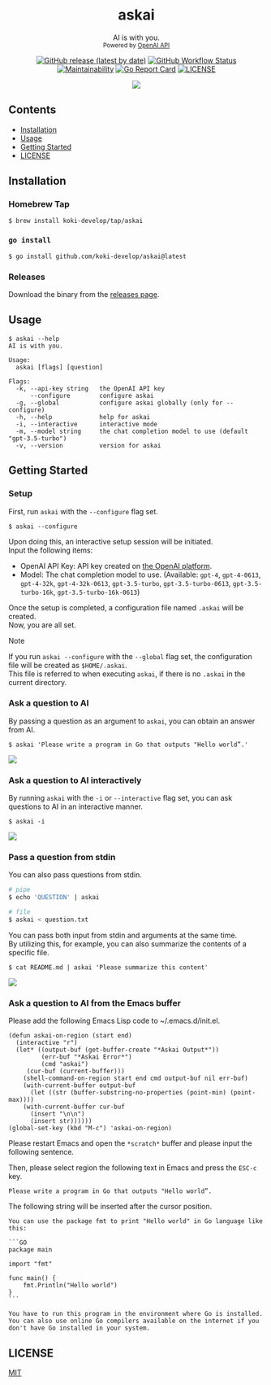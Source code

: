<h1 align="center">askai</h1>

<p align="center">
AI is with you.<br>
<small>Powered by <a href="https://openai.com/blog/openai-api">OpenAI API</a></small>
</p>

<p align="center">
<a href="https://github.com/koki-develop/askai/releases/latest"><img src="https://img.shields.io/github/v/release/koki-develop/askai" alt="GitHub release (latest by date)"></a>
<a href="https://github.com/koki-develop/askai/actions/workflows/ci.yml"><img src="https://img.shields.io/github/actions/workflow/status/koki-develop/askai/ci.yml?logo=github" alt="GitHub Workflow Status"></a>
<a href="https://codeclimate.com/github/koki-develop/askai/maintainability"><img src="https://img.shields.io/codeclimate/maintainability/koki-develop/askai?style=flat&amp;logo=codeclimate" alt="Maintainability"></a>
<a href="https://goreportcard.com/report/github.com/koki-develop/askai"><img src="https://goreportcard.com/badge/github.com/koki-develop/askai" alt="Go Report Card"></a>
<a href="./LICENSE"><img src="https://img.shields.io/github/license/koki-develop/askai" alt="LICENSE"></a>
</p>

<p align="center">
<img src="./assets/demo.gif" >
</p>

## Contents

- [Installation](#installation)
- [Usage](#usage)
- [Getting Started](#getting-started)
- [LICENSE](#license)

## Installation

### Homebrew Tap

```console
$ brew install koki-develop/tap/askai
```

### `go install`

```console
$ go install github.com/koki-develop/askai@latest
```

### Releases

Download the binary from the [releases page](https://github.com/koki-develop/askai/releases/latest).

## Usage

```console
$ askai --help
AI is with you.

Usage:
  askai [flags] [question]

Flags:
  -k, --api-key string   the OpenAI API key
      --configure        configure askai
  -g, --global           configure askai globally (only for --configure)
  -h, --help             help for askai
  -i, --interactive      interactive mode
  -m, --model string     the chat completion model to use (default "gpt-3.5-turbo")
  -v, --version          version for askai
```

## Getting Started

### Setup

First, run `askai` with the `--configure` flag set.

```console
$ askai --configure
```

Upon doing this, an interactive setup session will be initiated.  
Input the following items:

- OpenAI API Key: API key created on [the OpenAI platform](https://platform.openai.com).
- Model: The chat completion model to use. (Available: `gpt-4`, `gpt-4-0613`, `gpt-4-32k`, `gpt-4-32k-0613`, `gpt-3.5-turbo`, `gpt-3.5-turbo-0613`, `gpt-3.5-turbo-16k`, `gpt-3.5-turbo-16k-0613`)

Once the setup is completed, a configuration file named `.askai` will be created.  
Now, you are all set.

> [!NOTE]
> If you run `askai --configure` with the `--global` flag set, the configuration file will be created as `$HOME/.askai`.  
> This file is referred to when executing `askai`, if there is no `.askai` in the current directory.

### Ask a question to AI

By passing a question as an argument to `askai`, you can obtain an answer from AI.

```console
$ askai 'Please write a program in Go that outputs "Hello world”.'
```

![](./assets/oneshot.gif)

### Ask a question to AI interactively

By running `askai` with the `-i` or `--interactive` flag set, you can ask questions to AI in an interactive manner.

```console
$ askai -i
```

![](./assets/demo.gif)

### Pass a question from stdin

You can also pass questions from stdin.

```sh
# pipe
$ echo 'QUESTION' | askai

# file
$ askai < question.txt
```

You can pass both input from stdin and arguments at the same time.  
By utilizing this, for example, you can also summarize the contents of a specific file.

```console
$ cat README.md | askai 'Please summarize this content'
```

![](./assets/summarize.gif)

### Ask a question to AI from the Emacs buffer

Please add the following Emacs Lisp code to ~/.emacs.d/init.el.

```Emacs Lisp
(defun askai-on-region (start end)
  (interactive "r")
  (let* ((output-buf (get-buffer-create "*Askai Output*"))
         (err-buf "*Askai Error*")
         (cmd "askai")
	 (cur-buf (current-buffer)))
    (shell-command-on-region start end cmd output-buf nil err-buf)
    (with-current-buffer output-buf
      (let ((str (buffer-substring-no-properties (point-min) (point-max))))
	(with-current-buffer cur-buf
	  (insert "\n\n")
	  (insert str))))))
(global-set-key (kbd "M-c") 'askai-on-region)
```

Please restart Emacs and open the `*scratch*` buffer and please input the following sentence.

Then, please select region the following text in Emacs and press the `ESC-c` key.

```
Please write a program in Go that outputs "Hello world”.
```

The following string will be inserted after the cursor position.

````
You can use the package fmt to print "Hello world" in Go language like this:

```GO
package main

import "fmt"

func main() {
    fmt.Println("Hello world")
}
```

You have to run this program in the environment where Go is installed. You can also use online Go compilers available on the internet if you don't have Go installed in your system.
````


## LICENSE

[MIT](./LICENSE)
